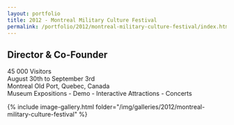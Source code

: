 ```yaml
---
layout: portfolio
title: 2012 - Montreal Military Culture Festival
permalink: /portfolio/2012/montreal-military-culture-festival/index.html
---
```


## Director & Co-Founder

45 000 Visitors  
August 30th to September 3rd  
Montreal Old Port, Quebec, Canada  
Museum Expositions - Demo -  Interactive Attractions - Concerts

 {% include image-gallery.html folder="/img/galleries/2012/montreal-military-culture-festival" %}